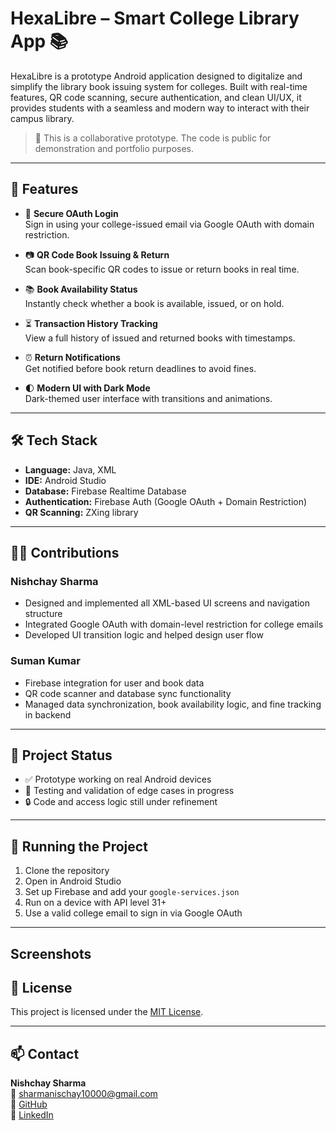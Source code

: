 # HexaLibre – Smart College Library App 📚

HexaLibre is a prototype Android application designed to digitalize and simplify the library book issuing system for colleges. Built with real-time features, QR code scanning, secure authentication, and clean UI/UX, it provides students with a seamless and modern way to interact with their campus library.

> 🔐 This is a collaborative prototype. The code is public for demonstration and portfolio purposes.

---

## 📱 Features

- 🔐 **Secure OAuth Login**  
  Sign in using your college-issued email via Google OAuth with domain restriction.

- 📷 **QR Code Book Issuing & Return**  
  Scan book-specific QR codes to issue or return books in real time.

- 📚 **Book Availability Status**  
  Instantly check whether a book is available, issued, or on hold.

- ⏳ **Transaction History Tracking**  
  View a full history of issued and returned books with timestamps.

- ⏰ **Return Notifications**  
  Get notified before book return deadlines to avoid fines.

- 🌓 **Modern UI with Dark Mode**  
  Dark-themed user interface with transitions and animations.

---

## 🛠 Tech Stack

- **Language:** Java, XML  
- **IDE:** Android Studio  
- **Database:** Firebase Realtime Database  
- **Authentication:** Firebase Auth (Google OAuth + Domain Restriction)  
- **QR Scanning:** ZXing library

---

## 👨‍💻 Contributions

### Nishchay Sharma
- Designed and implemented all XML-based UI screens and navigation structure
- Integrated Google OAuth with domain-level restriction for college emails
- Developed UI transition logic and helped design user flow

### Suman Kumar
- Firebase integration for user and book data
- QR code scanner and database sync functionality
- Managed data synchronization, book availability logic, and fine tracking in backend

---

## 🚧 Project Status

- ✅ Prototype working on real Android devices
- 🧪 Testing and validation of edge cases in progress
- 🔒 Code and access logic still under refinement

---

## 📂 Running the Project

1. Clone the repository  
2. Open in Android Studio  
3. Set up Firebase and add your `google-services.json`  
4. Run on a device with API level 31+  
5. Use a valid college email to sign in via Google OAuth

---

## Screenshots


## 📝 License

This project is licensed under the [MIT License](LICENSE).

---

## 📫 Contact

**Nishchay Sharma**  
📧 sharmanischay10000@gmail.com  
🔗 [GitHub](https://github.com/SharmaNishchay)  
🔗 [LinkedIn](https://linkedin.com/in/nishchay-sharma-ns)
